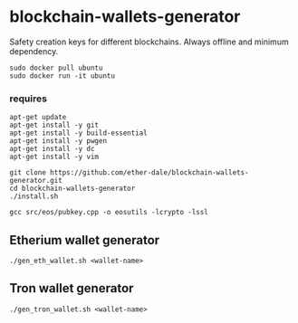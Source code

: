 # blockchain-wallets-generator
Safety creation keys for different blockchains. Always offline and minimum dependency.

```
sudo docker pull ubuntu
sudo docker run -it ubuntu
```

### requires
``` 
apt-get update
apt-get install -y git
apt-get install -y build-essential
apt-get install -y pwgen
apt-get install -y dc
apt-get install -y vim

git clone https://github.com/ether-dale/blockchain-wallets-generator.git
cd blockchain-wallets-generator
./install.sh

gcc src/eos/pubkey.cpp -o eosutils -lcrypto -lssl
```

## Etherium wallet generator
`./gen_eth_wallet.sh <wallet-name>`

## Tron wallet generator
`./gen_tron_wallet.sh <wallet-name>`